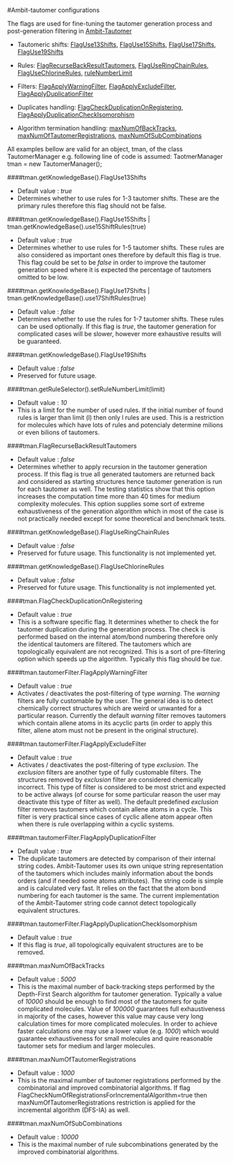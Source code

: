 #Ambit-tautomer configurations

The flags are used for fine-tuning the tautomer generation process and post-generation filtering in [Ambit-Tautomer](README.md) 

* Tautomeric shifts:
[FlagUse13Shifts](#FlagUse13Shifts), [FlagUse15Shifts](#FlagUse15Shifts), [FlagUse17Shifts](#FlagUse17Shifts), [FlagUse19Shifts](#FlagUse19Shifts)

* Rules:
[FlagRecurseBackResultTautomers](#FlagRecurseBackResultTautomers), [FlagUseRingChainRules](#FlagUseRingChainRules), [FlagUseChlorineRules](#FlagUseChlorineRules), [ruleNumberLimit](#ruleNumberLimit) 

* <a name="Filters"></a>Filters: 
[FlagApplyWarningFilter](#FlagApplyWarningFilter), [FlagApplyExcludeFilter](#FlagApplyExcludeFilter), [FlagApplyDuplicationFilter](#FlagApplyDuplicationFilter) 

* Duplicates handling:
[FlagCheckDuplicationOnRegistering](#FlagCheckDuplicationOnRegistering),  [FlagApplyDuplicationCheckIsomorphism](#FlagApplyDuplicationCheckIsomorphism) 

* Algorithm termination handling:
[maxNumOfBackTracks](#maxNumOfBackTracks), [maxNumOfTautomerRegistrations](#maxNumOfTautomerRegistrations), [maxNumOfSubCombinations](#maxNumOfSubCombinations)

All examples bellow are valid for an object, tman, of the class TautomerManager e.g. following line of code is assumed:
TaotmerManager tman = new TautomerManager();

####<a name="FlagUse13Shifts"></a>tman.getKnowledgeBase().FlagUse13Shifts
* Default value : *true*
* Determines whether to use rules for 1-3 tautomer shifts. These are the primary rules therefore this flag should not be false.

####<a name="FlagUse15Shifts"></a>tman.getKnowledgeBase().FlagUse15Shifts | tman.getKnowledgeBase().use15ShiftRules(true)
* Default value : *true*
* Determines whether to use rules for 1-5 tautomer shifts. These rules are also considered as important ones therefore by default this flag is true. This flag could be set to be *false* in order to improve the tautomer generation speed where it is expected the percentage of tautomers omitted to be low.

####<a name="FlagUse17Shifts"></a>tman.getKnowledgeBase().FlagUse17Shifts | tman.getKnowledgeBase().use17ShiftRules(true)
* Default value : *false*
* Determines whether to use the rules for 1-7 tautomer shifts. These rules can be used optionally. If this flag is *true*, the tautomer generation for complicated cases will be slower, however more exhaustive results will be guaranteed. 

####<a name="FlagUse19Shifts"></a>tman.getKnowledgeBase().FlagUse19Shifts
* Default value : *false*
* Preserved for future usage.

####<a name="ruleNumberLimit"></a>tman.getRuleSelector().setRuleNumberLimit(limit)
* Default value : *10*
* This is a limit for the number of used rules. If the initial number of found rules is larger than limit (l) then only l rules are used. This is a restriction for molecules which have lots of rules and potencialy determine milions or even bilions of tautomers.

####<a name="FlagRecurseBackResultTautomers"></a>tman.FlagRecurseBackResultTautomers
* Default value : *false*
* Determines whether to apply recursion in the tautomer generation process. If this flag is true all generated tautomers are returned back and considered as starting structures hence tautomer generation is run for each tautomer as well. The testing statistics show that this option increases the computation time more than 40 times for medium complexity molecules. This option supplies some sort of extreme exhaustiveness of the generation algorithm which in most of the case is not practically needed except for some theoretical and benchmark tests.

####<a name="FlagUseRingChainRules"></a>tman.getKnowledgeBase().FlagUseRingChainRules
* Default value : *false*
* Preserved for future usage. This functionality is not implemented yet.

####<a name="FlagUseChlorineRules"></a>tman.getKnowledgeBase().FlagUseChlorineRules
* Default value : *false*
* Preserved for future usage. This functionality is not implemented yet.

####<a name="FlagCheckDuplicationOnRegistering"></a>tman.FlagCheckDuplicationOnRegistering
* Default value : *true*
* This is a software specific flag. It determines whether to check the for tautomer duplication during the generation process. The check is performed based on the internal atom/bond numbering therefore only the identical tautomers are filtered. The tautomers which are topologically equivalent are not recognized. This is a sort of pre-filtering option which speeds up the algorithm. Typically this flag should be *tue*.

####<a name="FlagApplyWarningFilter"></a>tman.tautomerFilter.FlagApplyWarningFilter
* Default value : *true*
* Activates / deactivates the post-filtering of type _warning_.  The _warning_ filters are fully customable by the user. The general idea is to detect chemically correct structures which are weird or unwanted for a particular reason.  Currently the default _warning_ filter removes tautomers which contain allene atoms in its acyclic parts (in order to apply this filter, allene atom must not be present in the original structure). 

####<a name="FlagApplyExcludeFilter"></a>tman.tautomerFilter.FlagApplyExcludeFilter
* Default value : *true*
* Activates / deactivates the post-filtering of type _exclusion_.
The _exclusion_ filters are another type of fully customable filters. The structures removed by _exclusion_ filter are considered chemically incorrect. This type of filter is considered to be most strict and expected to be active always (of course for some particular reason the user may deactivate this type of filter as well). The default predefined _exclusion_ filter removes tautomers which contain allene atoms in a cycle. This filter is very practical since cases of cyclic allene atom appear often when there is rule overlapping within a cyclic systems.

####<a name="FlagApplyDuplicationFilter"></a>tman.tautomerFilter.FlagApplyDuplicationFilter
* Default value : *true*
* The duplicate tautomers are detected by comparison of their internal string codes. Ambit-Tautomer uses its own unique string representation of the tautomers which includes mainly information about the bonds orders (and if needed some atoms attributes).  The string code is simple and is calculated very fast. It relies on the fact that the atom bond numbering for each tautomer is the same. The current implementation of the Ambit-Tautomer string code cannot detect topologically equivalent structures.

####<a name="FlagApplyDuplicationCheckIsomorphism"></a>tman.tautomerFilter.FlagApplyDuplicationCheckIsomorphism
* Default value : *true*
* If this flag is *true*, all topologically equivalent structures are to be removed.

####<a name="maxNumOfBackTracks"></a>tman.maxNumOfBackTracks
* Default value : *5000*
* This is the maximal number of back-tracking steps performed by the Depth-First Search algorithm for tautomer generation. Typically a value of *10000* should be enough to find most of the tautomers for quite complicated molecules. Value of *100000* guarantees full exhaustiveness in majority of the cases, however this value may cause very long calculation times for more complicated molecules. In order to achieve faster calculations one may use a lower value (e.g. *1000*) which would guarantee exhaustiveness for small molecules and quire reasonable tautomer sets for medium and larger molecules.     
 
####<a name="maxNumOfTautomerRegistrations"></a>tman.maxNumOfTautomerRegistrations
* Default value : *1000*
* This is the maximal number of tautomer registrations performed by the combinatorial and improved combinatorial algorithms. If flag FlagCheckNumOfRegistrationsForIncrementalAlgorithm=true then maxNumOfTautomerRegistrations restriction is applied for the incremental algorithm (DFS-IA) as well. 

####<a name="maxNumOfSubCombinations"></a>tman.maxNumOfSubCombinations
* Default value : *10000*
* This is the maximal number of rule subcombinations generated by the improved combinatorial algorithms.  
